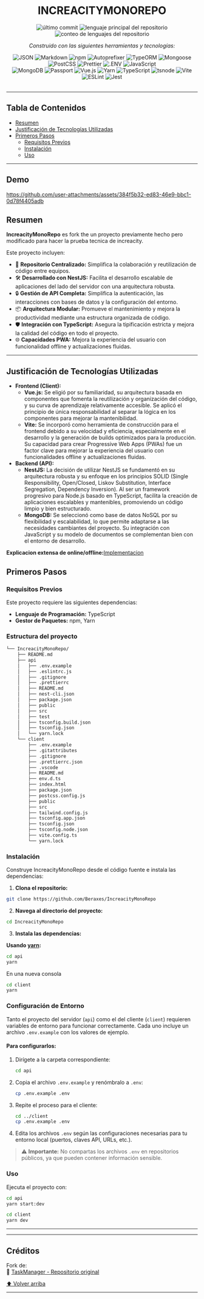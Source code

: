 
<div id="top">

<!-- ENCABEZADO ESTILO: CLÁSICO -->
<div align="center">

# INCREACITYMONOREPO

<!-- INSIGNIAS -->
<img src="https://img.shields.io/github/last-commit/Beraxes/IncreacityMonoRepo?style=flat&logo=git&logoColor=white&color=0080ff" alt="último commit">
<img src="https://img.shields.io/github/languages/top/Beraxes/IncreacityMonoRepo?style=flat&color=0080ff" alt="lenguaje principal del repositorio">
<img src="https://img.shields.io/github/languages/count/Beraxes/IncreacityMonoRepo?style=flat&color=0080ff" alt="conteo de lenguajes del repositorio">

<em>Construido con las siguientes herramientas y tecnologías:</em>

<img src="https://img.shields.io/badge/JSON-000000.svg?style=flat&logo=JSON&logoColor=white" alt="JSON">
<img src="https://img.shields.io/badge/Markdown-000000.svg?style=flat&logo=Markdown&logoColor=white" alt="Markdown">
<img src="https://img.shields.io/badge/npm-CB3837.svg?style=flat&logo=npm&logoColor=white" alt="npm">
<img src="https://img.shields.io/badge/Autoprefixer-DD3735.svg?style=flat&logo=Autoprefixer&logoColor=white" alt="Autoprefixer">
<img src="https://img.shields.io/badge/TypeORM-FE0803.svg?style=flat&logo=TypeORM&logoColor=white" alt="TypeORM">
<img src="https://img.shields.io/badge/Mongoose-F04D35.svg?style=flat&logo=Mongoose&logoColor=white" alt="Mongoose">
<img src="https://img.shields.io/badge/PostCSS-DD3A0A.svg?style=flat&logo=PostCSS&logoColor=white" alt="PostCSS">
<img src="https://img.shields.io/badge/Prettier-F7B93E.svg?style=flat&logo=Prettier&logoColor=black" alt="Prettier">
<img src="https://img.shields.io/badge/.ENV-ECD53F.svg?style=flat&logo=dotenv&logoColor=black" alt=".ENV">
<img src="https://img.shields.io/badge/JavaScript-F7DF1E.svg?style=flat&logo=JavaScript&logoColor=black" alt="JavaScript">
<br>
<img src="https://img.shields.io/badge/MongoDB-47A248.svg?style=flat&logo=MongoDB&logoColor=white" alt="MongoDB">
<img src="https://img.shields.io/badge/Passport-34E27A.svg?style=flat&logo=Passport&logoColor=white" alt="Passport">
<img src="https://img.shields.io/badge/Vue.js-4FC08D.svg?style=flat&logo=vuedotjs&logoColor=white" alt="Vue.js">
<img src="https://img.shields.io/badge/Yarn-2C8EBB.svg?style=flat&logo=Yarn&logoColor=white" alt="Yarn">
<img src="https://img.shields.io/badge/TypeScript-3178C6.svg?style=flat&logo=TypeScript&logoColor=white" alt="TypeScript">
<img src="https://img.shields.io/badge/tsnode-3178C6.svg?style=flat&logo=ts-node&logoColor=white" alt="tsnode">
<img src="https://img.shields.io/badge/Vite-646CFF.svg?style=flat&logo=Vite&logoColor=white" alt="Vite">
<img src="https://img.shields.io/badge/ESLint-4B32C3.svg?style=flat&logo=ESLint&logoColor=white" alt="ESLint">
<img src="https://img.shields.io/badge/Jest-C21325.svg?style=flat&logo=Jest&logoColor=white" alt="Jest">

</div>
<br>

---

## Tabla de Contenidos

- [Resumen](#resumen)
- [Justificación de Tecnologías Utilizadas](#resumen)
- [Primeros Pasos](#primeros-pasos)
    - [Requisitos Previos](#requisitos-previos)
    - [Instalación](#instalación)
    - [Uso](#uso)

---
## Demo
https://github.com/user-attachments/assets/384f5b32-ed83-46e9-bbc1-0d78f4405adb

## Resumen

**IncreacityMonoRepo** es fork the un proyecto previamente hecho pero modificado para hacer la prueba tecnica de increacity.

Este proyecto incluyen:

- 🚀 **Repositorio Centralizado:** Simplifica la colaboración y reutilización de código entre equipos.
- 🛠️ **Desarrollado con NestJS:** Facilita el desarrollo escalable de aplicaciones del lado del servidor con una arquitectura robusta.
- 🔒 **Gestión de API Completa:** Simplifica la autenticación, las interacciones con bases de datos y la configuración del entorno.
- 📦 **Arquitectura Modular:** Promueve el mantenimiento y mejora la productividad mediante una estructura organizada de código.
- 🛡️ **Integración con TypeScript:** Asegura la tipificación estricta y mejora la calidad del código en todo el proyecto.
- 🌐 **Capacidades PWA:** Mejora la experiencia del usuario con funcionalidad offline y actualizaciones fluidas.

---
## Justificación de Tecnologías Utilizadas
- **Frontend (Client):** 
	- **Vue.js:** Se eligió por su familiaridad, su arquitectura basada en componentes que fomenta la reutilización y organización del código, y su curva de aprendizaje relativamente accesible. Se aplicó el principio de única responsabilidad al separar la lógica en los componentes para mejorar la mantenibilidad.
	- **Vite:** Se incorporó como herramienta de construcción para el frontend debido a su velocidad y eficiencia, especialmente en el desarrollo y la generación de builds optimizados para la producción. Su capacidad para crear Progressive Web Apps (PWAs) fue un factor clave para mejorar la experiencia del usuario con funcionalidades offline y actualizaciones fluidas.
- **Backend (API):** 
	- **NestJS:** La decisión de utilizar NestJS se fundamentó en su arquitectura robusta y su enfoque en los principios SOLID (Single Responsibility, Open/Closed, Liskov Substitution, Interface Segregation, Dependency Inversion). Al ser un framework progresivo para Node.js basado en TypeScript, facilita la creación de aplicaciones escalables y mantenibles, promoviendo un código limpio y bien estructurado.
	- **MongoDB:** Se seleccionó como base de datos NoSQL por su flexibilidad y escalabilidad, lo que permite adaptarse a las necesidades cambiantes del proyecto. Su integración con JavaScript y su modelo de documentos se complementan bien con el entorno de desarrollo.
    
**Explicacion extensa de online/offline:**[Implementacion](IMPLEMENTACION.md)
## Primeros Pasos

### Requisitos Previos

Este proyecto requiere las siguientes dependencias:

- **Lenguaje de Programación:** TypeScript  
- **Gestor de Paquetes:** npm, Yarn

### Estructura del proyecto
```sh
└── IncreacityMonoRepo/
    ├── README.md
    ├── api
    │   ├── .env.example
    │   ├── .eslintrc.js
    │   ├── .gitignore
    │   ├── .prettierrc
    │   ├── README.md
    │   ├── nest-cli.json
    │   ├── package.json
    │   ├── public
    │   ├── src
    │   ├── test
    │   ├── tsconfig.build.json
    │   ├── tsconfig.json
    │   └── yarn.lock
    └── client
        ├── .env.example
        ├── .gitattributes
        ├── .gitignore
        ├── .prettierrc.json
        ├── .vscode
        ├── README.md
        ├── env.d.ts
        ├── index.html
        ├── package.json
        ├── postcss.config.js
        ├── public
        ├── src
        ├── tailwind.config.js
        ├── tsconfig.app.json
        ├── tsconfig.json
        ├── tsconfig.node.json
        ├── vite.config.ts
        └── yarn.lock
```

### Instalación

Construye IncreacityMonoRepo desde el código fuente e instala las dependencias:

1. **Clona el repositorio:**

```sh
git clone https://github.com/Beraxes/IncreacityMonoRepo
```

2. **Navega al directorio del proyecto:**

```sh
cd IncreacityMonoRepo
```

3. **Instala las dependencias:**

**Usando [yarn](https://yarnpkg.com/):**

```sh
cd api
yarn
```
En una nueva consola
```sh
cd client
yarn
```
### Configuración de Entorno

Tanto el proyecto del servidor (`api`) como el del cliente (`client`) requieren variables de entorno para funcionar correctamente. Cada uno incluye un archivo `.env.example` con los valores de ejemplo.

#### Para configurarlos:

1. Dirígete a la carpeta correspondiente:
   ```sh
   cd api
   ```
2. Copia el archivo `.env.example` y renómbralo a `.env`:
   ```sh
   cp .env.example .env
   ```
3. Repite el proceso para el cliente:
   ```sh
   cd ../client
   cp .env.example .env
   ```

4. Edita los archivos `.env` según las configuraciones necesarias para tu entorno local (puertos, claves API, URLs, etc.).

> ⚠️ **Importante:** No compartas los archivos `.env` en repositorios públicos, ya que pueden contener información sensible.

### Uso

Ejecuta el proyecto con:

```sh
cd api
yarn start:dev
```
```sh
cd client
yarn dev
```

---


---

## Créditos

Fork  de:  
🔗 [TaskManager - Repositorio original](https://github.com/Beraxes/taskmanager)


<div align="left"><a href="#top">⬆ Volver arriba</a></div>

---
